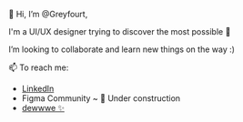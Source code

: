 👋 Hi, I’m @Greyfourt,

I'm a UI/UX designer trying to discover the most possible 👀

I’m looking to collaborate and learn new things on the way :)

📫 To reach me:
   - [LinkedIn](https://www.linkedin.com/in/nazli-ozcubukcuoglu/) 
   - Figma Community ~ 🚧 Under construction 
   - [dewwwe ✨](https://dewwwe.com)
    

<!---
Greyfourt/Greyfourt is a ✨ special ✨ repository because its `README.md` (this file) appears on your GitHub profile.
You can click the Preview link to take a look at your changes.
--->
